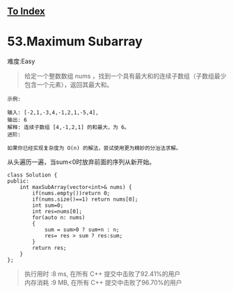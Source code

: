 [To Index](/index.md)
---
# 53.Maximum Subarray
难度:Easy
> 给定一个整数数组 nums ，找到一个具有最大和的连续子数组（子数组最少包含一个元素），返回其最大和。

```
示例:

输入: [-2,1,-3,4,-1,2,1,-5,4],
输出: 6
解释: 连续子数组 [4,-1,2,1] 的和最大，为 6。
进阶:

如果你已经实现复杂度为 O(n) 的解法，尝试使用更为精妙的分治法求解。
```

从头遍历一遍，当sum<0时放弃前面的序列从新开始。  


```
class Solution {
public:
    int maxSubArray(vector<int>& nums) {
        if(nums.empty())return 0;
        if(nums.size()==1) return nums[0];
        int sum=0;
        int res=nums[0];
        for(auto n: nums)
        {
            sum = sum>0 ? sum+n : n;
            res= res > sum ? res:sum;
        }
        return res;
    }
};
```



> 执行用时 :8 ms, 在所有 C++ 提交中击败了92.41%的用户   
内存消耗 :9 MB, 在所有 C++ 提交中击败了96.70%的用户
